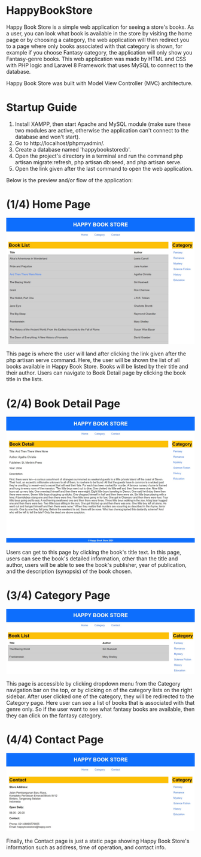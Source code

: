 # HappyBookStore

Happy Book Store is a simple web application for seeing a store's books. As a user, you can look what book is available in the store by visiting the home page or by choosing a category, the web application will then redirect you to a page where only books associated with that category is shown, for example if you choose Fantasy category, the application will only show you Fantasy-genre books. This web application was made by HTML and CSS with PHP logic and Laravel 8 Framework that uses MySQL to connect to the database. 

Happy Book Store was built with Model View Controller (MVC) architecture.

# Startup Guide
1. Install XAMPP, then start Apache and MySQL module (make sure these two modules are active, otherwise the application can't connect to the database and won't start).
2. Go to http://localhost/phpmyadmin/.
3. Create a database named 'happybookstoredb'.
4. Open the project's directory in a terminal and run the command php artisan migrate:refresh, php artisan db:seed, and php artisan serve.
5. Open the link given after the last command to open the web application.

Below is the preview and/or flow of the application:
# (1/4) Home Page
![](pic/1home.jpg)

This page is where the user will land after clicking the link given after the php artisan serve command. Here, the user will be shown the list of all books available in Happy Book Store. Books will be listed by their title and their author. Users can navigate to Book Detail page by clicking the book title in the lists.

# (2/4) Book Detail Page
![](pic/2bookdetail.jpg)

Users can get to this page by clicking the book's title text. In this page, users can see the book's detailed information, other than the title and author, users will be able to see the book's publisher, year of publication, and the description (synopsis) of the book chosen.


# (3/4) Category Page
![](pic/3category.jpg)

This page is accessible by clicking dropdown menu from the Category navigation bar on the top, or by clicking on of the category lists on the right sidebar. After user clicked one of the category, they will be redirected to the Category page. Here user can see a list of books that is associated with that genre only. So if the user want to see what fantasy books are available, then they can click on the fantasy category.


# (4/4) Contact Page
![](pic/4contact.jpg)

Finally, the Contact page is just a static page showing Happy Book Store's information such as address, time of operation, and contact info.
